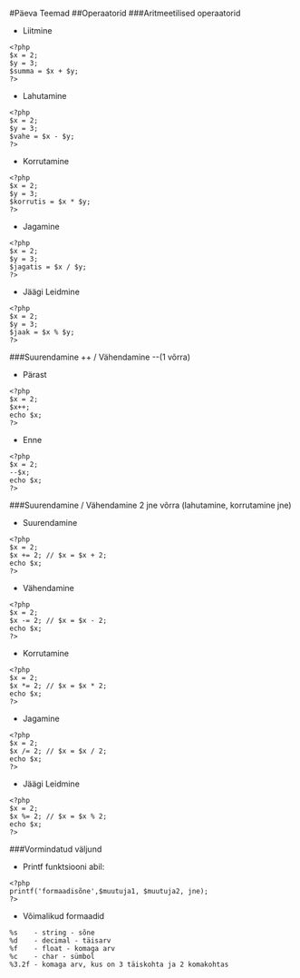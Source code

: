 #Päeva Teemad
##Operaatorid
###Aritmeetilised operaatorid
* Liitmine
```
<?php
$x = 2;
$y = 3;
$summa = $x + $y;
?>
```
* Lahutamine
```
<?php
$x = 2;
$y = 3;
$vahe = $x - $y;
?>
```
* Korrutamine
```
<?php
$x = 2;
$y = 3;
$korrutis = $x * $y;
?>
```
* Jagamine
```
<?php
$x = 2;
$y = 3;
$jagatis = $x / $y;
?>
```
* Jäägi Leidmine
```
<?php
$x = 2;
$y = 3;
$jaak = $x % $y;
?>
```
###Suurendamine ++ / Vähendamine --(1 võrra)
* Pärast
```
<?php
$x = 2;
$x++;
echo $x;
?>
```
* Enne
```
<?php
$x = 2;
--$x;
echo $x;
?>
```
###Suurendamine / Vähendamine 2 jne võrra (lahutamine, korrutamine jne)
* Suurendamine
```
<?php
$x = 2;
$x += 2; // $x = $x + 2;
echo $x;
?>
```
* Vähendamine
```
<?php
$x = 2;
$x -= 2; // $x = $x - 2;
echo $x;
?>
```
* Korrutamine
```
<?php
$x = 2;
$x *= 2; // $x = $x * 2;
echo $x;
?>
```
* Jagamine
```
<?php
$x = 2;
$x /= 2; // $x = $x / 2;
echo $x;
?>
```
* Jäägi Leidmine
```
<?php
$x = 2;
$x %= 2; // $x = $x % 2;
echo $x;
?>
```
###Vormindatud väljund
* Printf funktsiooni abil:
```
<?php
printf('formaadisõne',$muutuja1, $muutuja2, jne);
?>
```
* Võimalikud formaadid
```
%s    - string - sõne
%d    - decimal - täisarv
%f    - float - komaga arv
%c    - char - sümbol
%3.2f - komaga arv, kus on 3 täiskohta ja 2 komakohtas
```